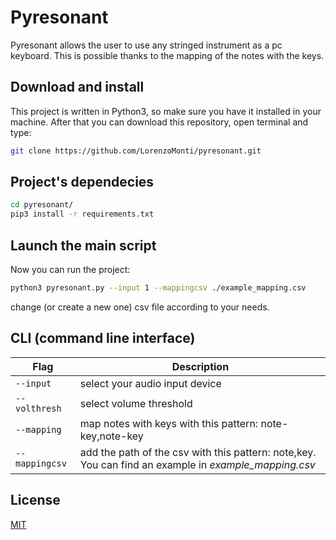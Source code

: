 # Pyresonant

Pyresonant allows the user to use any stringed instrument as a pc keyboard. This is possible thanks to the mapping of the notes with the keys.

## Download and install

This project is written in Python3, so make sure you have it installed in your machine.
After that you can download this repository, open terminal and type:
```bash
git clone https://github.com/LorenzoMonti/pyresonant.git
```

## Project's dependecies

```bash
cd pyresonant/
pip3 install -r requirements.txt
```
## Launch the main script

Now you can run the project:

```bash
python3 pyresonant.py --input 1 --mappingcsv ./example_mapping.csv
```
change (or create a new one) csv file according to your needs.


## CLI (command line interface)

| Flag | Description |
| --- | --- |
| `--input` | select your audio input device  |
| `--volthresh` | select volume threshold |
| `--mapping` | map notes with keys with this pattern: note-key,note-key |
| `--mappingcsv` | add the path of the csv with this pattern: note,key. You can find an example in *example_mapping.csv* |

## License

[MIT](https://choosealicense.com/licenses/mit/)
